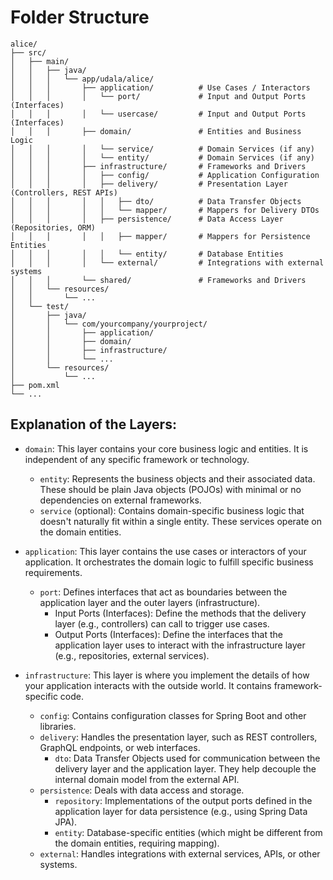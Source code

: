 

# Folder Structure

```PlainText
alice/
├── src/
│   ├── main/
│   │   ├── java/
│   │   │   └── app/udala/alice/
│   │   │       ├── application/          # Use Cases / Interactors
│   │   │       │   └── port/             # Input and Output Ports (Interfaces)
│   │   │       │   └── usercase/         # Input and Output Ports (Interfaces)
│   │   │       ├── domain/               # Entities and Business Logic
│   │   │       │   └── service/          # Domain Services (if any)
│   │   │       │   └── entity/           # Domain Services (if any)
│   │   │       ├── infrastructure/       # Frameworks and Drivers
│   │   │       │   ├── config/           # Application Configuration
│   │   │       │   ├── delivery/         # Presentation Layer (Controllers, REST APIs)
│   │   │       │   │   ├── dto/          # Data Transfer Objects
│   │   │       │   │   └── mapper/       # Mappers for Delivery DTOs
│   │   │       │   ├── persistence/      # Data Access Layer (Repositories, ORM)
│   │   │       │   │   ├── mapper/       # Mappers for Persistence Entities
│   │   │       │   │   └── entity/       # Database Entities
│   │   │       │   └── external/         # Integrations with external systems
│   │   │       └── shared/               # Frameworks and Drivers
│   │   └── resources/
│   │       └── ...
│   └── test/
│       ├── java/
│       │   └── com/yourcompany/yourproject/
│       │       ├── application/
│       │       ├── domain/
│       │       ├── infrastructure/
│       │       └── ...
│       └── resources/
│           └── ...
├── pom.xml
└── ...
```

## Explanation of the Layers:

- `domain`: This layer contains your core business logic and entities. It is independent of any specific framework or technology.

    - `entity`: Represents the business objects and their associated data. These should be plain Java objects (POJOs) with minimal or no dependencies on external frameworks.
    - `service` (optional): Contains domain-specific business logic that doesn't naturally fit within a single entity. These services operate on the domain entities.
- `application`: This layer contains the use cases or interactors of your application. It orchestrates the domain logic to fulfill specific business requirements.

    - `port`: Defines interfaces that act as boundaries between the application layer and the outer layers (infrastructure).
        - Input Ports (Interfaces): Define the methods that the delivery layer (e.g., controllers) can call to trigger use cases.
        - Output Ports (Interfaces): Define the interfaces that the application layer uses to interact with the infrastructure layer (e.g., repositories, external services).

- `infrastructure`: This layer is where you implement the details of how your application interacts with the outside world. It contains framework-specific code.
    - `config`: Contains configuration classes for Spring Boot and other libraries.
    - `delivery`: Handles the presentation layer, such as REST controllers, GraphQL endpoints, or web interfaces.
        - `dto`: Data Transfer Objects used for communication between the delivery layer and the application layer. They help decouple the internal domain model from the external API.
    - `persistence`: Deals with data access and storage.
        - `repository`: Implementations of the output ports defined in the application layer for data persistence (e.g., using Spring Data JPA).
        - `entity`: Database-specific entities (which might be different from the domain entities, requiring mapping).
    - `external`: Handles integrations with external services, APIs, or other systems.
